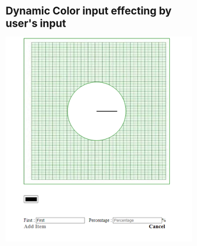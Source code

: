 <h1>Dynamic Color input  effecting by user's input</h1>
<img src="outputImage.png" alt="output-image">
